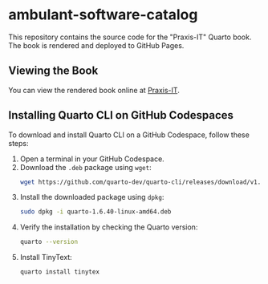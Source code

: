 # ambulant-software-catalog

This repository contains the source code for the "Praxis-IT" Quarto book. The book is rendered and deployed to GitHub Pages.

## Viewing the Book

You can view the rendered book online at [Praxis-IT](https://bsenst.github.io/praxis-it).

## Installing Quarto CLI on GitHub Codespaces

To download and install Quarto CLI on a GitHub Codespace, follow these steps:

1. Open a terminal in your GitHub Codespace.
2. Download the `.deb` package using `wget`:
    ```sh
    wget https://github.com/quarto-dev/quarto-cli/releases/download/v1.6.40/quarto-1.6.40-linux-amd64.deb
    ```
3. Install the downloaded package using `dpkg`:
    ```sh
    sudo dpkg -i quarto-1.6.40-linux-amd64.deb
    ```
4. Verify the installation by checking the Quarto version:
    ```sh
    quarto --version
    ```
5. Install TinyText:
    ```sh
    quarto install tinytex
    ```
